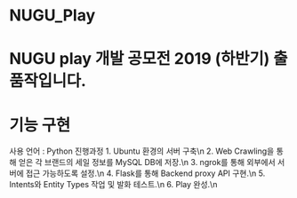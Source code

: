 # NUGU_Play

# NUGU play 개발 공모전 2019 (하반기) 출품작입니다.

# 기능 구현
  사용 언어 : Python
  진행과정
    1. Ubuntu 환경의 서버 구축\n
    2. Web Crawling을 통해 얻은 각 브랜드의 세일 정보를 MySQL DB에 저장.\n
    3. ngrok를 통해 외부에서 서버에 접근 가능하도록 설정.\n
    4. Flask를 통해 Backend proxy API 구현.\n
    5. Intents와 Entity Types 작업 및 발화 테스트.\n
    6. Play 완성.\n
